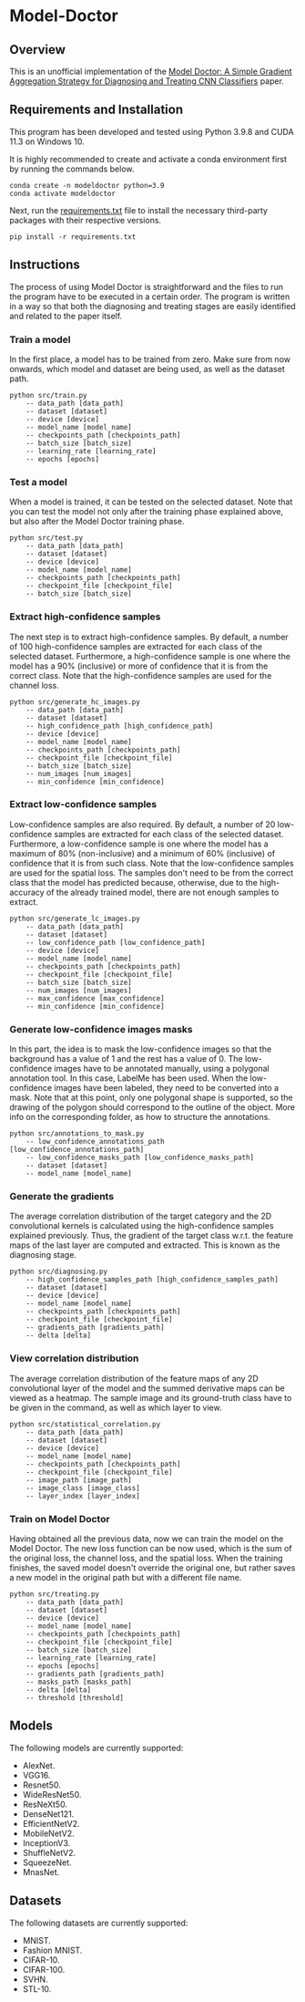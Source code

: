 # Model-Doctor

## Overview

This is an unofficial implementation of the [Model Doctor: A Simple Gradient Aggregation Strategy for Diagnosing and
Treating CNN Classifiers](https://arxiv.org/abs/2112.04934) paper.

## Requirements and Installation

This program has been developed and tested using Python 3.9.8 and CUDA 11.3 on Windows 10.

It is highly recommended to create and activate a conda environment first by running the commands below.

```
conda create -n modeldoctor python=3.9
conda activate modeldoctor
```

Next, run the [requirements.txt](./requirements.txt) file to install the necessary third-party packages with their respective versions.

```
pip install -r requirements.txt
```

## Instructions

The process of using Model Doctor is straightforward and the files to run the program have to be executed in a certain order. The program is written in a way so that both the diagnosing and treating stages are easily identified and related to the paper itself.

### Train a model

In the first place, a model has to be trained from zero. Make sure from now onwards, which model and dataset are being used, as well as the dataset path.

```
python src/train.py
    -- data_path [data_path]
    -- dataset [dataset]
    -- device [device]
    -- model_name [model_name]
    -- checkpoints_path [checkpoints_path]
    -- batch_size [batch_size]
    -- learning_rate [learning_rate]
    -- epochs [epochs]
```

### Test a model

When a model is trained, it can be tested on the selected dataset. Note that you can test the model not only after the training phase explained above, but also after the Model Doctor training phase.

```
python src/test.py
    -- data_path [data_path]
    -- dataset [dataset]
    -- device [device]
    -- model_name [model_name]
    -- checkpoints_path [checkpoints_path]
    -- checkpoint_file [checkpoint_file]
    -- batch_size [batch_size]
```

### Extract high-confidence samples

The next step is to extract high-confidence samples. By default, a number of 100 high-confidence samples are extracted for each class of the selected dataset. Furthermore, a high-confidence sample is one where the model has a 90% (inclusive) or more of confidence that it is from the correct class. Note that the high-confidence samples are used for the channel loss.

```
python src/generate_hc_images.py
    -- data_path [data_path]
    -- dataset [dataset]
    -- high_confidence_path [high_confidence_path]
    -- device [device]
    -- model_name [model_name]
    -- checkpoints_path [checkpoints_path]
    -- checkpoint_file [checkpoint_file]
    -- batch_size [batch_size]
    -- num_images [num_images]
    -- min_confidence [min_confidence]
```

### Extract low-confidence samples

Low-confidence samples are also required. By default, a number of 20 low-confidence samples are extracted for each class of the selected dataset. Furthermore, a low-confidence sample is one where the model has a maximum of 80% (non-inclusive) and a minimum of 60% (inclusive) of confidence that it is from such class. Note that the low-confidence samples are used for the spatial loss. The samples don't need to be from the correct class that the model has predicted because, otherwise, due to the high-accuracy of the already trained model, there are not enough samples to extract.

```
python src/generate_lc_images.py
    -- data_path [data_path]
    -- dataset [dataset]
    -- low_confidence_path [low_confidence_path]
    -- device [device]
    -- model_name [model_name]
    -- checkpoints_path [checkpoints_path]
    -- checkpoint_file [checkpoint_file]
    -- batch_size [batch_size]
    -- num_images [num_images]
    -- max_confidence [max_confidence]
    -- min_confidence [min_confidence]
```

### Generate low-confidence images masks

In this part, the idea is to mask the low-confidence images so that the background has a value of 1 and the rest has a value of 0. The low-confidence images have to be annotated manually, using a polygonal annotation tool. In this case, LabelMe has been used. When the low-confidence images have been labeled, they need to be converted into a mask. Note that at this point, only one polygonal shape is supported, so the drawing of the polygon should correspond to the outline of the object. More info on the corresponding folder, as how to structure the annotations.

```
python src/annotations_to_mask.py
    -- low_confidence_annotations_path [low_confidence_annotations_path]
    -- low_confidence_masks_path [low_confidence_masks_path]
    -- dataset [dataset]
    -- model_name [model_name]
```

### Generate the gradients

The average correlation distribution of the target category and the 2D convolutional kernels is calculated using the high-confidence samples explained previously. Thus, the gradient of the target class w.r.t. the feature maps of the last layer are computed and extracted. This is known as the diagnosing stage.

```
python src/diagnosing.py
    -- high_confidence_samples_path [high_confidence_samples_path]
    -- dataset [dataset]
    -- device [device]
    -- model_name [model_name]
    -- checkpoints_path [checkpoints_path]
    -- checkpoint_file [checkpoint_file]
    -- gradients_path [gradients_path]
    -- delta [delta]
```

### View correlation distribution

The average correlation distribution of the feature maps of any 2D convolutional layer of the model and the summed derivative maps can be viewed as a heatmap. The sample image and its ground-truth class have to be given in the command, as well as which layer to view.

```
python src/statistical_correlation.py
    -- data_path [data_path]
    -- dataset [dataset]
    -- device [device]
    -- model_name [model_name]
    -- checkpoints_path [checkpoints_path]
    -- checkpoint_file [checkpoint_file]
    -- image_path [image_path]
    -- image_class [image_class]
    -- layer_index [layer_index]
```

### Train on Model Doctor

Having obtained all the previous data, now we can train the model on the Model Doctor. The new loss function can be now used, which is the sum of the original loss, the channel loss, and the spatial loss. When the training finishes, the saved model doesn't override the original one, but rather saves a new model in the original path but with a different file name.

```
python src/treating.py
    -- data_path [data_path]
    -- dataset [dataset]
    -- device [device]
    -- model_name [model_name]
    -- checkpoints_path [checkpoints_path]
    -- checkpoint_file [checkpoint_file]
    -- batch_size [batch_size]
    -- learning_rate [learning_rate]
    -- epochs [epochs]
    -- gradients_path [gradients_path]
    -- masks_path [masks_path]
    -- delta [delta]
    -- threshold [threshold]
```

## Models

The following models are currently supported:

- AlexNet.
- VGG16.
- Resnet50.
- WideResNet50.
- ResNeXt50.
- DenseNet121.
- EfficientNetV2.
- MobileNetV2.
- InceptionV3.
- ShuffleNetV2.
- SqueezeNet.
- MnasNet.

## Datasets

The following datasets are currently supported:

- MNIST.
- Fashion MNIST.
- CIFAR-10.
- CIFAR-100.
- SVHN.
- STL-10.

